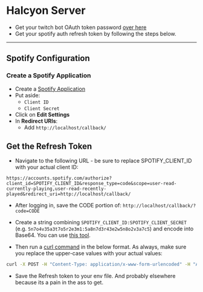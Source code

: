 # Halcyon Server

- Get your twitch bot OAuth token password [over here](https://twitchapps.com/tmi/)
- Get your spotify auth refresh token by following the steps below.


-----

## Spotify Configuration
### Create a Spotify Application

* Create a [Spotify Application](https://developer.spotify.com/dashboard/applications)
* Put aside:
    * `Client ID`
    * `Client Secret`
* Click on **Edit Settings**
* In **Redirect URIs**:
    * Add `http://localhost/callback/`

## Get the Refresh Token

* Navigate to the following URL - be sure to replace SPOTIFY_CLIENT_ID with your actual client ID:

```
https://accounts.spotify.com/authorize?client_id=SPOTIFY_CLIENT_ID&response_type=code&scope=user-read-currently-playing,user-read-recently-played&redirect_uri=http://localhost/callback/
```

* After logging in, save the CODE portion of: `http://localhost/callback/?code=CODE`

* Create a string combining `SPOTIFY_CLIENT_ID:SPOTIFY_CLIENT_SECRET` (e.g. `5n7o4v35a3t7o5r2e3m1:5a8n7d3r43e2w5n8o2v3a7c5`) and encode into Base64. You can use [this tool](https://www.base64encode.org/).

* Then run a [curl command](https://httpie.org/run) in the below format. As always, make sure you replace the upper-case values with your actual values:
```sh
curl -X POST -H "Content-Type: application/x-www-form-urlencoded" -H "Authorization: Basic BASE64_HERE" -d "grant_type=authorization_code&redirect_uri=http://localhost/callback/&code=CODE_HERE" https://accounts.spotify.com/api/token
```

* Save the Refresh token to your env file. And probably elsewhere because its a pain in the ass to get.
